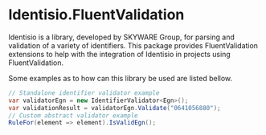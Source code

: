 ﻿# Identisio.FluentValidation

Identisio is a library, developed by SKYWARE Group, for parsing and validation of a variety of identifiers. 
This package provides FluentValidation extensions to help with the integration of Identisio in projects using FluentValidation.

Some examples as to how can this library be used are listed bellow.

```cs
// Standalone identifier validator example
var validatorEgn = new IdentifierValidator<Egn>();
var validationResult = validatorEgn.Validate("0641056880");
// Custom abstract validator example
RuleFor(element => element).IsValidEgn();
```